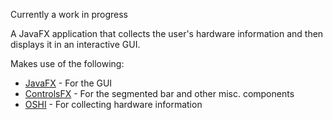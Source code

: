 Currently a work in progress

A JavaFX application that collects the user's hardware information and then displays it in an interactive GUI.

Makes use of the following:
* [JavaFX](https://openjfx.io/) - For the GUI
* [ControlsFX](https://controlsfx.github.io/) - For the segmented bar and other misc. components
* [OSHI](https://github.com/oshi/oshi) - For collecting hardware information
